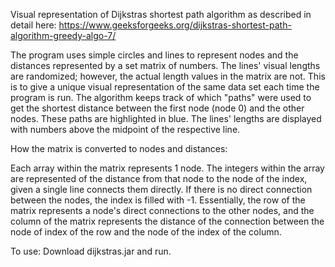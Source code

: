 Visual representation of Dijkstras shortest path algorithm as described in detail here: https://www.geeksforgeeks.org/dijkstras-shortest-path-algorithm-greedy-algo-7/ 

The program uses simple circles and lines to represent nodes and the distances represented by a set matrix of numbers.
The lines' visual lengths are randomized; however, the actual length values in the matrix are not. This is to give a unique visual representation of the same data set each time the program is run.
The algorithm keeps track of which "paths" were used to get the shortest distance between the first node (node 0) and the other nodes. These paths are highlighted in blue.
The lines' lengths are displayed with numbers above the midpoint of the respective line.

How the matrix is converted to nodes and distances:

Each array within the matrix represents 1 node. The integers within the array are represented of the distance from that node to the node of the index, given a single line connects them directly. If there is no direct connection between the nodes, the index is filled with -1.
Essentially, the row of the matrix represents a node's direct connections to the other nodes, and the column of the matrix represents the distance of the connection between the node of index of the row and the node of the index of the column.

To use: 
Download dijkstras.jar and run.
